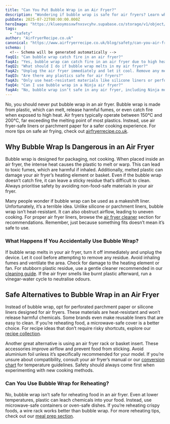```yaml
---
title: "Can You Put Bubble Wrap in an Air Fryer?"
description: "Wondering if bubble wrap is safe for air fryers? Learn why it's risky, potential hazards, and safer alternatives for air frying."
pubDate: 2025-07-22T00:00:00.000Z
heroImage: "https://klueoymssxwfnxsvcyhv.supabase.co/storage/v1/object/public/Shmucket/can-you-put-bubble-wrap-in-an-air-fryer.png"
tags:
  - "safety"
author: "AirFryerRecipe.co.uk"
canonical: "https://www.airfryerrecipe.co.uk/blog/safety/can-you-air-fry-it/can-you-put-bubble-wrap-in-an-air-fryer"
schema: |
  <!-- Schema will be generated automatically -->
faqQ1: "Can bubble wrap catch fire in an air fryer?"
faqA1: "Yes, bubble wrap can catch fire in an air fryer due to high heat. Most plastics melt around 120°C, while air fryers often exceed 180°C, creating a fire hazard."
faqQ2: "What should I do if bubble wrap melts in my air fryer?"
faqA2: "Unplug the air fryer immediately and let it cool. Remove any melted plastic carefully, then clean with a vinegar solution. Check for damage before using it again."
faqQ3: "Are there any plastics safe for air fryers?"
faqA3: "Only use heat-resistant materials like silicone liners or perforated parchment paper. Regular plastics, including bubble wrap, aren’t designed for high-heat cooking."
faqQ4: "Can I use bubble wrap in a Ninja air fryer?"
faqA4: "No, bubble wrap isn’t safe in any air fryer, including Ninja models. Stick to manufacturer-recommended accessories to avoid damage or safety risks."
---
```

<p>No, you should never put bubble wrap in an air fryer. Bubble wrap is made from plastic, which can melt, release harmful fumes, or even catch fire when exposed to high heat. Air fryers typically operate between 150°C and 200°C, far exceeding the melting point of most plastics. Instead, use air fryer-safe liners or parchment paper for a safer cooking experience. For more tips on safe air frying, check out <a href=https://www.airfryerrecipe.co.uk>airfryerrecipe.co.uk</a>.</p>  

<h2>Why Bubble Wrap Is Dangerous in an Air Fryer</h2>  
<p>Bubble wrap is designed for packaging, not cooking. When placed inside an air fryer, the intense heat causes the plastic to melt or warp. This can lead to toxic fumes, which are harmful if inhaled. Additionally, melted plastic can damage your air fryer’s heating element or basket. Even if the bubble wrap doesn’t catch fire, it can leave a sticky residue that’s difficult to clean. Always prioritise safety by avoiding non-food-safe materials in your air fryer.</p>  

<p>Many people wonder if bubble wrap can be used as a makeshift liner. Unfortunately, it’s a terrible idea. Unlike silicone or parchment liners, bubble wrap isn’t heat-resistant. It can also obstruct airflow, leading to uneven cooking. For proper air fryer liners, browse the <a href=https://www.airfryerrecipe.co.uk/air-fryer-cleaner>air fryer cleaner</a> section for recommendations. Remember, just because something fits doesn’t mean it’s safe to use.</p>  

<h3>What Happens If You Accidentally Use Bubble Wrap?</h3>  
<p>If bubble wrap melts in your air fryer, turn it off immediately and unplug the device. Let it cool before attempting to remove any residue. Avoid inhaling fumes and ventilate the area. Check for damage to the heating element or fan. For stubborn plastic residue, use a gentle cleaner recommended in our <a href=https://www.airfryerrecipe.co.uk/air-fryer-cleaner>cleaning guide</a>. If the air fryer smells like burnt plastic afterward, run a vinegar-water cycle to neutralise odours.</p>  

<h2>Safe Alternatives to Bubble Wrap in an Air Fryer</h2>  
<p>Instead of bubble wrap, opt for perforated parchment paper or silicone liners designed for air fryers. These materials are heat-resistant and won’t release harmful chemicals. Some brands even make reusable liners that are easy to clean. If you’re reheating food, a microwave-safe cover is a better choice. For recipe ideas that don’t require risky shortcuts, explore our <a href=https://www.airfryerrecipe.co.uk/recipes>recipe collection</a>.</p>  

<p>Another great alternative is using an air fryer rack or basket insert. These accessories improve airflow and prevent food from sticking. Avoid aluminium foil unless it’s specifically recommended for your model. If you’re unsure about compatibility, consult your air fryer’s manual or our <a href=https://www.airfryerrecipe.co.uk/air-fryer-conversion-chart>conversion chart</a> for temperature guidelines. Safety should always come first when experimenting with new cooking methods.</p>  

<h3>Can You Use Bubble Wrap for Reheating?</h3>  
<p>No, bubble wrap isn’t safe for reheating food in an air fryer. Even at lower temperatures, plastic can leach chemicals into your food. Instead, use microwave-safe containers or oven-safe dishes. If you’re reheating crispy foods, a wire rack works better than bubble wrap. For more reheating tips, check out our <a href=https://www.airfryerrecipe.co.uk/recipe-category/meal-prep>meal prep section</a>.</p>
